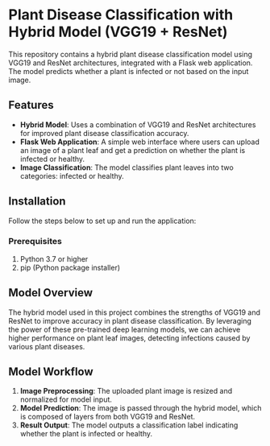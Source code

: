 # Plant Disease Classification with Hybrid Model (VGG19 + ResNet)

This repository contains a hybrid plant disease classification model using VGG19 and ResNet architectures, integrated with a Flask web application. The model predicts whether a plant is infected or not based on the input image.

## Features 

- **Hybrid Model**: Uses a combination of VGG19 and ResNet architectures for improved plant disease classification accuracy.
- **Flask Web Application**: A simple web interface where users can upload an image of a plant leaf and get a prediction on whether the plant is infected or healthy.
- **Image Classification**: The model classifies plant leaves into two categories: infected or healthy. 

## Installation

Follow the steps below to set up and run the application:

### Prerequisites

1. Python 3.7 or higher
2. pip (Python package installer)

## Model Overview

The hybrid model used in this project combines the strengths of VGG19 and ResNet to improve accuracy in plant disease classification. By leveraging the power of these pre-trained deep learning models, we can achieve higher performance on plant leaf images, detecting infections caused by various plant diseases.

## Model Workflow

1. **Image Preprocessing**: The uploaded plant image is resized and normalized for model input.
2. **Model Prediction**: The image is passed through the hybrid model, which is composed of layers from both VGG19 and ResNet.
3. **Result Output**: The model outputs a classification label indicating whether the plant is infected or healthy.
